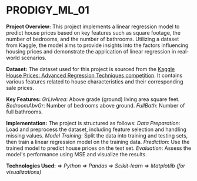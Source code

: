 # PRODIGY_ML_01

**Project Overview:**
    This project implements a linear regression model to predict house prices based on key features such as square footage, the number of 
    bedrooms, and the number of bathrooms. Utilizing a dataset from Kaggle, the model aims to provide insights into the factors 
    influencing housing prices and demonstrate the application of linear regression in real-world scenarios.

**Dataset:**
The dataset used for this project is sourced from the [Kaggle House Prices: Advanced Regression Techniques competition](https://www.kaggle.com/competitions/house-prices-advanced-regression-techniques/data). It contains various features related to house characteristics and their corresponding sale prices.

**Key Features:**
    _GrLivArea_: Above grade (ground) living area square feet.
    _BedroomAbvGr_: Number of bedrooms above ground.
    _FullBath_: Number of full bathrooms.

**Implementation:**
The project is structured as follows:
    _Data Preparation_: Load and preprocess the dataset, including feature selection and handling missing values.
    _Model Training_: Split the data into training and testing sets, then train a linear regression model on the training data.
    _Prediction_: Use the trained model to predict house prices on the test set.
    _Evaluation_: Assess the model's performance using MSE and visualize the results.

**Technologies Used:**
    _=> Python
    => Pandas
    => Scikit-learn
    => Matplotlib (for visualizations)_
